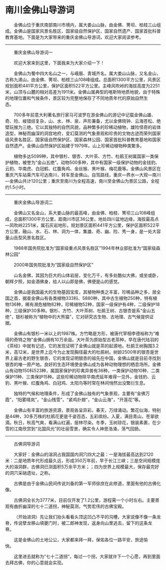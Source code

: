 # 南川金佛山导游词  
&emsp;&emsp;金佛山位于重庆南部南川市境内，属大娄山山脉，由金佛、箐坝、柏枝三山组成。金佛山是国家风景名胜区、国家级自然保护区、国家自然遗产、国家首批科普教育基地。下面是为大家带来的重庆金佛山导游词，欢迎大家阅读参考。&emsp;&emsp;  
***  
&emsp;&emsp;重庆金佛山导游词一&emsp;&emsp;  

&emsp;&emsp;欢迎大家来到这里，下面我来为大家介绍一下！&emsp;&emsp;  

&emsp;&emsp;金佛山为蜀中四大名山之一，与峨眉、青城齐名。属大娄山山脉，又名金山，古称九递山，由金佛、箐坝、柏枝三山108峰组成。总面积1300平方公里，风景区规划面积441平方公里，保护区面积522平方公里。主峰风吹岭的海拔高度为2251米，山顶与山麓的相对高差为1911米。金佛山属典型的喀斯特地质地貌，由于特殊的地理位置和气候条件，景区较为完整地保存了不同地质年代的原始自然生态。&emsp;&emsp;  

&emsp;&emsp;700多年前意大利著名旅行家马可波罗在游金佛山的游记中记载金佛山雄、奇、险、峻错综复杂，山、水、林、泉、声形兼备，尤以金佛晓钟、云海苍松、绝壁玩猴为三绝。它以其独特的自然风貌，品种繁多的珍稀动植物，雄险怪奇的岩体造型，神秘而幽深的洞宫地府，变幻莫测的气象景观和珍贵的文物古迹而荣列国家级风景名胜区、国家级自然保护区、国家森林公园、国家首批科普教育基地和国家自然遗产。金佛山自然保护区始建于1979年。山上珍稀动植物种类繁多。&emsp;&emsp;  

&emsp;&emsp;植物多达5099种，其中银杉、银杏、大叶茶、方竹、杜鹃王树属国家一类保护植物，被誉为“金山五绝”。动物500多种，其中有国家一级保护动物的金钱豹、云豹、华南虎、白冠鹤、红腹角鸡、金丝猴、黑叶猴、梅花鹿等。金佛山风景区在重庆汽车站乘汽车可达南川，转车至金佛山。自驾路线，重庆—界水—大观—南川—金佛山共计120公里；重庆至南川为全程高速，南川至金佛山为景区公路，全程约1.5小时。&emsp;&emsp;  
***  
&emsp;&emsp;重庆金佛山导游词二&emsp;&emsp;  

&emsp;&emsp;金佛山又名金山，系大娄山脉的最高峰，由金佛、柏枝、箐坝三山108峰组成，总面积1300平方公里，距南川市区36公里，地处四川盆地边缘，海拔最高点—风吹岭2251米，属石灰岩地形，规划景区面积441平方公里，保护区面积522平方公里，融山、水、石、林、洞为一体，集雄、奇、幽、险、秀一身，是一处大容量山岳型风景名胜区。&emsp;&emsp;  

&emsp;&emsp;1988年国务院批准为“国家级重点风景名胜区”1994年林业部批准为“国家级森林公园”&emsp;&emsp;  

&emsp;&emsp;2000年国务院批准为“国家级自然保护区”&emsp;&emsp;  

&emsp;&emsp;山名金佛，其因为巨大的山体岩层，变化万千，有多处酷似大佛，或坐或卧，朝辉夕照，如金酒佛身，给人以山即是佛，佛便是山的感觉。&emsp;&emsp;  

&emsp;&emsp;金佛山是我国最大的生物基因宝库，其植物种类之丰富，珍稀品种之多，居全国之首，据查金佛山有各类植物333科、5880种，其中古生植物250种，特有植物136种，稀有濒危植物82种，珍稀植物52种，国家一级保护有4种，二级保护18种，三级保护30多种。银杉、方竹、大叶茶树、杜鹃王树、古银杏是系“金山五绝”，银杉被称为“植物中的大熊猫”，它对研究古生物、古地理、古气候提供证据。&emsp;&emsp;  

&emsp;&emsp;金佛山有银杉一米以上的1987株。方竹略是方形，被唐代宰相李德裕称为“难得的奇特之物”金佛山拥有10万余亩。大叶茶为原始型古老茶种，早在唐代陆羽的《茶经》中就有记述，它的发现证明了金佛山就是茶的起源地。杜鹃王树胸围3.2米，高12米，是世界上迄今为止发现胸径最大的杜鹃树。树龄2500年的银杏是世界上最古老的野生银杏，它的发现证明银杏的祖先在中国，金佛山就是目前寻找到银杏的唯一原产地。良好的生态环境使金佛山成为各种动物理想的栖息场所。金佛山有动物150科523种，属国家保护的珍禽异兽有36种，一类保护动物10种、二类保护11种、三类保护15种。这些珍稀动物除华南虎延年难得一见外，金钱豹、云豹、黑叶猴、红腹角鸡、白冠鸡、太阳鸟等时常在林间悄然出没繁衍生息。&emsp;&emsp;  

&emsp;&emsp;独特的气候和地理条件，形成了金佛山独有的气象景观，主要有“金佛万霞”，“阳雾晴岚”，“金山残雪”，“紧鸡扑翅”，“金山云海”，“开莲花”等。&emsp;&emsp;  

&emsp;&emsp;金佛山有丰富的旅游资源，景观各呈异彩。春天，万绿涌动。繁花似海，特别是44种，30多万株的杜鹃花更是千姿百态，五彩缤纷。入夏，满目青山，苍翠欲滴。秋日，秋高气爽，看满山红遍，层林尽染。冬季，玉树琼花，银装素裹，在少雪的江南欣赏到“北国风光”的壮丽雪景，确实令人神思浩涌，荡气回肠。&emsp;&emsp;  

***  
&emsp;&emsp;古佛洞导游词&emsp;&emsp;  

&emsp;&emsp;大家好：金佛山的溶洞占我国国内洞穴四大之最：一是海拔最高达到2120米：二是地质年代形成最久远，形成350万年前，早于长江三峡；三是空间规模庞大的溶洞群，古佛洞已测面积5万余平方米；；四为世界上规模最大，保存最完好的洞穴采硝遗址，之称。&emsp;&emsp;  

&emsp;&emsp;古佛是由于金佛山民间传说刘备的第一军师徐庶在此修道，里面有他的古佛化像。&emsp;&emsp;  

&emsp;&emsp;古佛洞全长为3777米，目前仅开发了1.2公里，游程需一个小时左右。主要景观有曲折幽深的七十二道拐，神秘莫测，气势宏伟的古佛宝殿。&emsp;&emsp;  

&emsp;&emsp;（开始进洞）先让我们抬头看看头顶这凹凸不平的沟槽，大家说像不像一条龙脊，传说孽龙移山填夔门时，被二郎神发现，返身向山里逃去，留下的这条龙脊。&emsp;&emsp;  

&emsp;&emsp;这是金佛山的土地公公，大家都来拜一拜，保佑各位一路平安，旅途愉快。&emsp;&emsp;  

&emsp;&emsp;这里进去就称为“七十二道拐”，每过一个拐，大家就许下一个心愿，再到里面去拜古佛，你的心意就会实现。&emsp;&emsp;  

